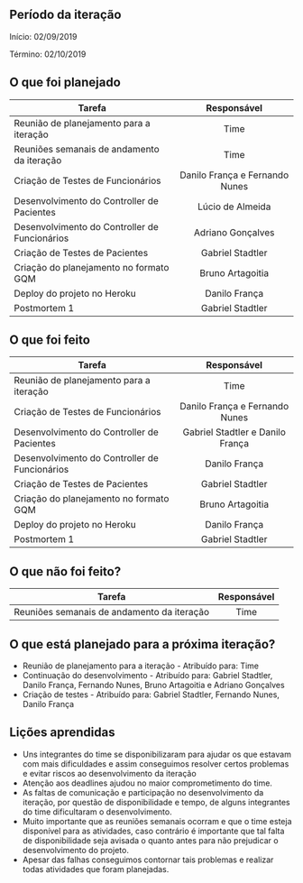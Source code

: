 ## Período da iteração

Início: 02/09/2019

Término: 02/10/2019

## O que foi planejado

| Tarefa                 | Responsável  |
| -----------------------|:------------:|
| Reunião de planejamento para a iteração | Time
| Reuniões semanais de andamento da iteração | Time
| Criação de Testes de Funcionários | Danilo França e Fernando Nunes                                   
| Desenvolvimento do Controller de Pacientes | Lúcio de Almeida
| Desenvolvimento do Controller de Funcionários | Adriano Gonçalves
| Criação de Testes de Pacientes | Gabriel Stadtler
| Criação do planejamento no formato GQM | Bruno Artagoitia
| Deploy do projeto no Heroku | Danilo França
| Postmortem 1 | Gabriel Stadtler


## O que foi feito

| Tarefa                 | Responsável  |
| -----------------------|:------------:|
| Reunião de planejamento para a iteração | Time
| Criação de Testes de Funcionários | Danilo França e Fernando Nunes                                   
| Desenvolvimento do Controller de Pacientes | Gabriel Stadtler e Danilo França
| Desenvolvimento do Controller de Funcionários | Danilo França
| Criação de Testes de Pacientes | Gabriel Stadtler
| Criação do planejamento no formato GQM | Bruno Artagoitia
| Deploy do projeto no Heroku | Danilo França
| Postmortem 1 | Gabriel Stadtler


## O que não foi feito?

| Tarefa                 | Responsável  |
| -----------------------|:------------:|
| Reuniões semanais de andamento da iteração | Time


## O que está planejado para a próxima iteração?
	
* Reunião de planejamento para a iteração - Atribuído para: Time
* Continuação do desenvolvimento - Atribuído para: Gabriel Stadtler, Danilo França, Fernando Nunes, Bruno Artagoitia e Adriano Gonçalves
* Criação de testes - Atribuído para: Gabriel Stadtler, Fernando Nunes, Danilo França

## Lições aprendidas

* Uns integrantes do time se disponibilizaram para ajudar os que estavam com mais dificuldades e assim conseguimos resolver certos problemas e evitar riscos ao desenvolvimento da iteração
* Atenção aos deadlines ajudou no maior comprometimento do time.
* As faltas de comunicação e participação no desenvolvimento da iteração, por questão de disponibilidade e tempo, de alguns integrantes do time dificultaram o desenvolvimento.
* Muito importante que as reuniões semanais ocorram e que o time esteja disponível para as atividades, caso contrário é importante que tal falta de disponibilidade seja avisada o quanto antes para não prejudicar o desenvolvimento do projeto.
* Apesar das falhas conseguimos contornar tais problemas e realizar todas atividades que foram planejadas.
